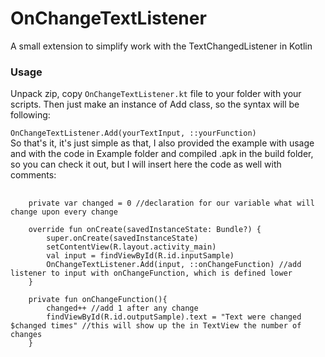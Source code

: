 # OnChangeTextListener
A small extension to simplify work with the TextChangedListener in Kotlin
### Usage
Unpack zip, copy <code>OnChangeTextListener.kt</code> file to your folder with your scripts. Then just make an instance of Add class, so the syntax will be following: 
<br><code>
  OnChangeTextListener.Add(yourTextInput, ::yourFunction)
</code>
<br>
So that's it, it's just simple as that, I also provided the example with usage and with the code in Example folder and compiled .apk in the build folder, so you can check it out, but I will insert here the code as well with comments:
<pre>
  <code>
    private var changed = 0 //declaration for our variable what will change upon every change

    override fun onCreate(savedInstanceState: Bundle?) {
        super.onCreate(savedInstanceState)
        setContentView(R.layout.activity_main)
        val input = findViewById<EditText>(R.id.inputSample)
        OnChangeTextListener.Add(input, ::onChangeFunction) //add listener to input with onChangeFunction, which is defined lower
    }

    private fun onChangeFunction(){
        changed++ //add 1 after any change
        findViewById<TextView>(R.id.outputSample).text = "Text were changed $changed times" //this will show up the in TextView the number of changes
    }
  </code>
 </pre>
